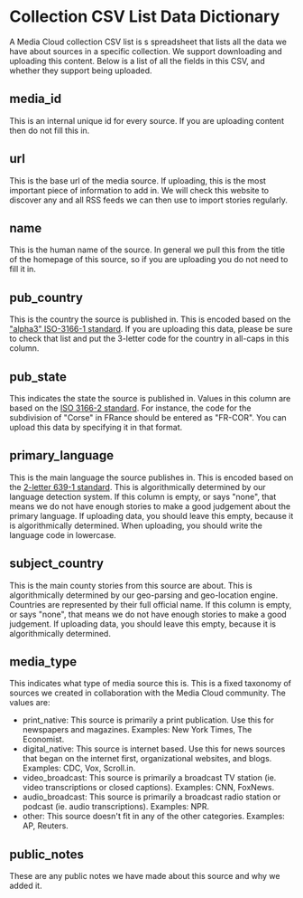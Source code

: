 Collection CSV List Data Dictionary
===================================

A Media Cloud collection CSV list is s spreadsheet that lists all the data we have about sources in a specific collection. We support downloading and uploading this content. Below is a list of all the fields in this CSV, and whether they support being uploaded.

## media_id

This is an internal unique id for every source.  If you are uploading content then do not fill this in.

## url

This is the base url of the media source. If uploading, this is the most important piece of information to add in.  We will check this website to discover any and all RSS feeds we can then use to import stories regularly.

## name

This is the human name of the source.  In general we pull this from the title of the homepage of this source, so if you are uploading you do not need to fill it in.

## pub_country

This is the country the source is published in. This is encoded based on the ["alpha3" ISO-3166-1 standard](https://en.wikipedia.org/wiki/ISO_3166-1). If you are uploading this data, please be sure to check that list and put the 3-letter code for the country in all-caps in this column.

## pub_state

This indicates the state the source is published in. Values in this column are based on the [ISO 3166-2 standard](https://en.wikipedia.org/wiki/ISO_3166-2).  For instance, the code for the subdivision of "Corse" in FRance should be entered as "FR-COR". You can upload this data by specifying it in that format.

## primary_language

This is the main language the source publishes in. This is encoded based on the [2-letter 639-1 standard](https://en.wikipedia.org/wiki/List_of_ISO_639-1_codes). This is algorithmically determined by our language detection system.  If this column is empty, or says "none", that means we do not have enough stories to make a good judgement about the primary language. If uploading data, you should leave this empty, because it is algorithmically determined. When uploading, you should write the language code in lowercase.


## subject_country

This is the main county stories from this source are about.  This is algorithmically determined by our geo-parsing and geo-location engine. Countries are represented by their full official name.  If this column is empty, or says "none", that means we do not have enough stories to make a good judgement. If uploading data, you should leave this empty, because it is algorithmically determined.

## media_type

This indicates what type of media source this is.  This is a fixed taxonomy of sources we created in collaboration with the Media Cloud community. The values are:
 * print_native: This source is primarily a print publication. Use this for newspapers and magazines. Examples: New York Times, The Economist.
 * digital_native: This source is internet based. Use this for news sources that began on the internet first, organizational websites, and blogs. Examples: CDC, Vox, Scroll.in.
 * video_broadcast: This source is primarily a broadcast TV station (ie. video transcriptions or closed captions). Examples: CNN, FoxNews.
 * audio_broadcast: This source is primarily a broadcast radio station or podcast (ie. audio transcriptions). Examples: NPR.
 * other: This source doesn't fit in any of the other categories. Examples: AP, Reuters.

## public_notes

These are any public notes we have made about this source and why we added it.
